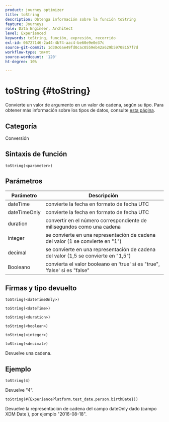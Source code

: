 ```yaml
---
product: journey optimizer
title: toString
description: Obtenga información sobre la función toString
feature: Journeys
role: Data Engineer, Architect
level: Experienced
keywords: toString, función, expresión, recorrido
exl-id: 06727146-2a44-4b74-aac4-be60e9e0e37c
source-git-commit: 1d30c6ae49fd0cac0559eb42a629b59708157f7d
workflow-type: tm+mt
source-wordcount: '120'
ht-degree: 10%

---
```


# toString {#toString}

Convierte un valor de argumento en un valor de cadena, según su tipo. Para obtener más información sobre los tipos de datos, consulte [esta página](../expression/data-types.md).

## Categoría

Conversión

## Sintaxis de función

`toString(<parameter>)`

## Parámetros

| Parámetro | Descripción |
|--- |--- |
| dateTime | convierte la fecha en formato de fecha UTC |
| dateTimeOnly | convierte la fecha en formato de fecha UTC |
| duration | convertir en el número correspondiente de milisegundos como una cadena |
| integer | se convierte en una representación de cadena del valor (1 se convierte en &quot;1&quot;) |
| decimal | se convierte en una representación de cadena del valor (1,5 se convierte en &quot;1,5&quot;) |
| Booleano | convierta el valor booleano en &#39;true&#39; si es &quot;true&quot;, &#39;false&#39; si es &quot;false&quot; |

## Firmas y tipo devuelto

`toString(<dateTimeOnly>)`

`toString(<dateTime>)`

`toString(<duration>)`

`toString(<boolean>)`

`toString(<integer>)`

`toString(<decimal>)`

Devuelve una cadena.

## Ejemplo

`toString(4)`

Devuelve &quot;4&quot;.

`toString(#{ExperiencePlatform.test_date.person.birthDate}))`

Devuelve la representación de cadena del campo dateOnly dado (campo XDM Date ), por ejemplo &quot;2016-08-18&quot;.
